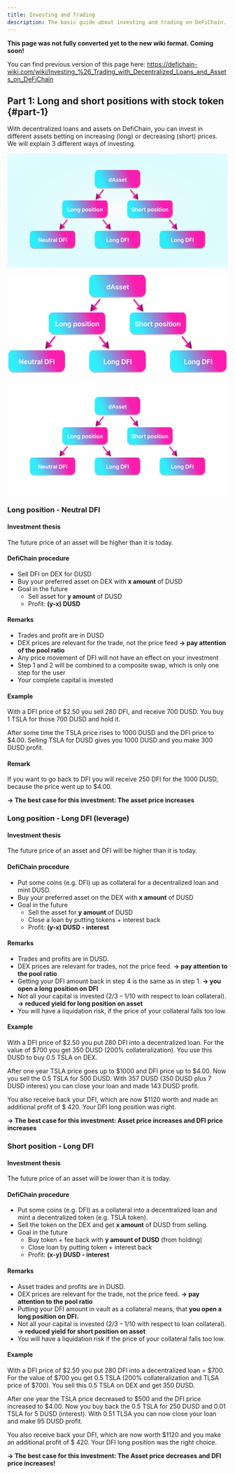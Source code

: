 ```yaml
---
title: Investing and Trading
description: The basic guide about investing and trading on DeFiChain.
---
```


**This page was not fully converted yet to the new wiki format. Coming soon!**

You can find previous version of this page here: https://defichain-wiki.com/wiki/Investing_%26_Trading_with_Decentralized_Loans_and_Assets_on_DeFiChain

## Part 1: Long and short positions with stock token {#part-1}

With decentralized loans and assets on DefiChain, you can invest in different assets betting on increasing (long) or decreasing (short) prices. We will explain 3 different ways of investing.

![basic investment scheme](./../media/investingtrading_EN_01.png)

![basic investment scheme](./../media/investingtrading_EN_02.png)

![basic investment scheme](./../media/investingtrading_EN_03.png)

### Long position - Neutral DFI

#### Investment thesis

The future price of an asset will be higher than it is today.

#### DefiChain procedure

- Sell DFI on DEX for DUSD
- Buy your preferred asset on DEX with **x amount** of DUSD
- Goal in the future
  - Sell asset for **y amount** of DUSD
  - Profit: **(y-x) DUSD**

#### Remarks

- Trades and profit are in DUSD
- DEX prices are relevant for the trade, not the price feed **→ pay attention of the pool ratio**
- Any price movement of DFI will not have an effect on your investment
- Step 1 and 2 will be combined to a composite swap, which is only one step for the user
- Your complete capital is invested

#### Example

With a DFI price of $2.50 you sell 280 DFI, and receive 700 DUSD. You buy 1 TSLA for those 700 DUSD and hold it.

After some time the TSLA price rises to 1000 DUSD and the DFI price to $4.00. Selling TSLA for DUSD gives you 1000 DUSD and you make 300 DUSD profit.

#### Remark

If you want to go back to DFI you will receive 250 DFI for the 1000 DUSD, because the price went up to $4.00.

**→ The best case for this investment: The asset price increases**

### Long position - Long DFI (leverage)

#### Investment thesis

The future price of an asset and DFI will be higher than it is today.

#### DefiChain procedure

- Put some coins (e.g. DFI) up as collateral for a decentralized loan and mint DUSD.
- Buy your preferred asset on the DEX with **x amount** of DUSD
- Goal in the future
  - Sell the asset for **y amount** of DUSD
  - Close a loan by putting tokens + interest back
  - Profit: **(y-x) DUSD - interest**

#### Remarks

- Trades and profits are in DUSD.
- DEX prices are relevant for trades, not the price feed. **→ pay attention to the pool ratio**
- Getting your DFI amount back in step 4 is the same as in step 1. **→ you open a long position on DFI**
- Not all your capital is invested (2/3 – 1/10 with respect to loan collateral). **→ reduced yield for long position on asset**
- You will have a liquidation risk, if the price of your collateral falls too low.

#### Example

With a DFI price of $2.50 you put 280 DFI into a decentralized loan. For the value of $700 you get 350 DUSD (200% collateralization). You use this DUSD to buy 0.5 TSLA on DEX.

After one year TSLA price goes up to $1000 and DFI price up to $4.00. Now you sell the 0.5 TSLA for 500 DUSD. With 357 DUSD (350 DUSD plus 7 DUSD interes) you can close your loan and made 143 DUSD profit.

You also receive back your DFI, which are now $1120 worth and made an additional profit of $ 420. Your DFI long position was right.

**→ The best case for this investment: Asset price increases and DFI price increases**

### Short position - Long DFI

#### Investment thesis

The future price of an asset will be lower than it is today.

#### DefiChain procedure

- Put some coins (e.g. DFI) as a collateral into a decentralized loan and mint a decentralized token (e.g. TSLA token).
- Sell the token on the DEX and get **x amount** of DUSD from selling.
- Goal in the future
  - Buy token + fee back with **y amount of DUSD** (from holding)
  - Close loan by putting token + interest back
  - Profit: **(x-y) DUSD - interest**

#### Remarks

- Asset trades and profits are in DUSD.
- DEX prices are relevant for the trade, not the price feed. **→ pay attention to the pool ratio**
- Putting your DFI amount in vault as a collateral means, that **you open a long position on DFI.**
- Not all your capital is invested (2/3 – 1/10 with respect to loan collateral). **→ reduced yield for short position on asset**
- You will have a liquidation risk if the price of your collateral falls too low.

#### Example

With a DFI price of $2.50 you put 280 DFI into a decentralized loan = $700. For the value of $700 you get 0.5 TSLA (200% collateralization and TLSA price of $700). You sell this 0.5 TSLA on DEX and get 350 DUSD.

After one year the TSLA price decreased to $500 and the DFI price increased to $4.00. Now you buy back the 0.5 TSLA for 250 DUSD and 0.01 TSLA for 5 DUSD (interest). With 0.51 TLSA you can now close your loan and make 95 DUSD profit.

You also receive back your DFI, which are now worth $1120 and you make an additional profit of $ 420. Your DFI long position was the right choice.

**→ The best case for this investment: The Asset price decreases and DFI price increases!**
